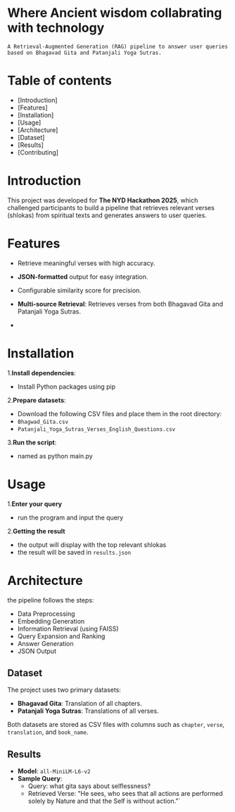 # Where Ancient wisdom collabrating with technology
    A Retrieval-Augmented Generation (RAG) pipeline to answer user queries based on Bhagavad Gita and Patanjali Yoga Sutras. 
# Table of contents
- [Introduction]
- [Features]
- [Installation]
- [Usage]
- [Architecture]
- [Dataset]
- [Results]
- [Contributing]
  
# Introduction
This project was developed for **The NYD Hackathon 2025**, which challenged participants to build a pipeline that retrieves relevant verses (shlokas) from spiritual texts and generates answers to user queries.


# Features
- Retrieve meaningful verses with high accuracy.
- **JSON-formatted** output for easy integration.
- Configurable similarity score for precision.
- **Multi-source Retrieval**: Retrieves verses from both Bhagavad Gita and Patanjali Yoga Sutras.

- 
# Installation
1.**Install dependencies**:
- Install Python packages using pip
  
2.**Prepare datasets**:
- Download the following CSV files and place them in the root directory:
- `Bhagwad_Gita.csv`
- `Patanjali_Yoga_Sutras_Verses_English_Questions.csv`
  
3.**Run the script**:
- named as python main.py


# Usage

1.**Enter your query**
- run the program and input the query

2.**Getting the result**
- the output will display with the top relevant shlokas
- the result will be saved in `results.json`


# Architecture
the pipeline follows the steps:

- Data Preprocessing
- Embedding Generation
- Information Retrieval (using FAISS)
- Query Expansion and Ranking
- Answer Generation
- JSON Output

## Dataset
The project uses two primary datasets:
- **Bhagavad Gita**: Translation of all chapters.
- **Patanjali Yoga Sutras**: Translations of all verses.

Both datasets are stored as CSV files with columns such as `chapter`, `verse`, `translation`, and `book_name`.

## Results
- **Model**: `all-MiniLM-L6-v2`
- **Sample Query**:
    - Query: what gita says about selflessness?
    - Retrieved Verse: "He sees, who sees that all actions are performed solely by Nature and that the Self is without action."`

